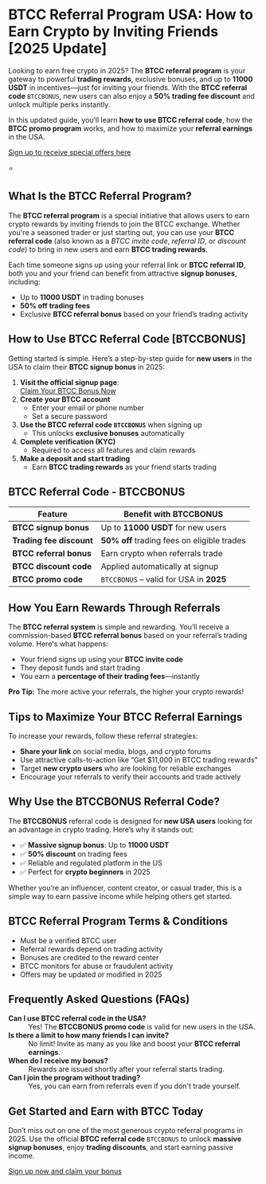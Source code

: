

<h1>BTCC Referral Program USA: How to Earn Crypto by Inviting Friends [2025 Update]</h1>

<p>Looking to earn free crypto in 2025? The <strong>BTCC referral program</strong> is your gateway to powerful <strong>trading rewards</strong>, exclusive bonuses, and up to <strong>11000 USDT</strong> in incentives—just for inviting your friends. With the <strong>BTCC referral code</strong> <code>BTCCBONUS</code>, new users can also enjoy a <strong>50% trading fee discount</strong> and unlock multiple perks instantly.</p>
<p>In this updated guide, you’ll learn <strong>how to use BTCC referral code</strong>, how the <strong>BTCC promo program</strong> works, and how to maximize your <strong>referral earnings</strong> in the USA.</p>
<p><a href="https://partner.btcc.com/us/c/BTCCBONUS/9303" target="_blank">Sign up to receive special offers here</a></p

<img src="https://images.mirror-media.xyz/publication-images/Poz8BlB9BgSoA-3eFI7xG.png?height=500&amp;width=1000" decoding="async" data-nimg="fill" class="css-xah9so" style="position: absolute; inset: 0px; box-sizing: border-box; padding: 0px; border: none; margin: auto; display: block; width: 0px; height: 0px; min-width: 100%; max-width: 100%; min-height: 100%; max-height: 100%;">⭐ 
<h2>What Is the BTCC Referral Program?</h2>

<p>The <strong>BTCC referral program</strong> is a special initiative that allows users to earn crypto rewards by inviting friends to join the BTCC exchange. Whether you're a seasoned trader or just starting out, you can use your <strong>BTCC referral code</strong> (also known as a <em>BTCC invite code</em>, <em>referral ID</em>, or <em>discount code</em>) to bring in new users and earn <strong>BTCC trading rewards</strong>.</p>

<p>Each time someone signs up using your referral link or <strong>BTCC referral ID</strong>, both you and your friend can benefit from attractive <strong>signup bonuses</strong>, including:</p>

<ul>
  <li>Up to <strong>11000 USDT</strong> in trading bonuses</li>
  <li><strong>50% off trading fees</strong></li>
  <li>Exclusive <strong>BTCC referral bonus</strong> based on your friend’s trading activity</li>
</ul>

<h2>How to Use BTCC Referral Code [BTCCBONUS]</h2>

<p>Getting started is simple. Here’s a step-by-step guide for <strong>new users</strong> in the USA to claim their <strong>BTCC signup bonus</strong> in 2025:</p>

<ol>
  <li><strong>Visit the official signup page</strong>:<br />
    <a href="https://partner.btcc.com/us/c/BTCCBONUS/9303" class="cta-button" target="_blank" rel="noopener noreferrer">Claim Your BTCC Bonus Now</a>
  </li>
  <li><strong>Create your BTCC account</strong>
    <ul>
      <li>Enter your email or phone number</li>
      <li>Set a secure password</li>
    </ul>
  </li>
  <li><strong>Use the BTCC referral code <code>BTCCBONUS</code></strong> when signing up
    <ul>
      <li>This unlocks <strong>exclusive bonuses</strong> automatically</li>
    </ul>
  </li>
  <li><strong>Complete verification (KYC)</strong>
    <ul>
      <li>Required to access all features and claim rewards</li>
    </ul>
  </li>
  <li><strong>Make a deposit and start trading</strong>
    <ul>
      <li>Earn <strong>BTCC trading rewards</strong> as your friend starts trading</li>
    </ul>
  </li>
</ol>

<h2>BTCC Referral Code - BTCCBONUS</h2>

<table>
  <thead>
    <tr>
      <th>Feature</th>
      <th>Benefit with BTCCBONUS</th>
    </tr>
  </thead>
  <tbody>
    <tr>
      <td><strong>BTCC signup bonus</strong></td>
      <td>Up to <strong>11000 USDT</strong> for new users</td>
    </tr>
    <tr>
      <td><strong>Trading fee discount</strong></td>
      <td><strong>50% off</strong> trading fees on eligible trades</td>
    </tr>
    <tr>
      <td><strong>BTCC referral bonus</strong></td>
      <td>Earn crypto when referrals trade</td>
    </tr>
    <tr>
      <td><strong>BTCC discount code</strong></td>
      <td>Applied automatically at signup</td>
    </tr>
    <tr>
      <td><strong>BTCC promo code</strong></td>
      <td><code>BTCCBONUS</code> – valid for USA in <strong>2025</strong></td>
    </tr>
  </tbody>
</table>

<h2>How You Earn Rewards Through Referrals</h2>

<p>The <strong>BTCC referral system</strong> is simple and rewarding. You’ll receive a commission-based <strong>BTCC referral bonus</strong> based on your referral’s trading volume. Here's what happens:</p>

<ul>
  <li>Your friend signs up using your <strong>BTCC invite code</strong></li>
  <li>They deposit funds and start trading</li>
  <li>You earn a <strong>percentage of their trading fees</strong>—instantly</li>
</ul>

<p><strong>Pro Tip:</strong> The more active your referrals, the higher your crypto rewards!</p>

<h2>Tips to Maximize Your BTCC Referral Earnings</h2>

<p>To increase your rewards, follow these referral strategies:</p>

<ul>
  <li><strong>Share your link</strong> on social media, blogs, and crypto forums</li>
  <li>Use attractive calls-to-action like “Get $11,000 in BTCC trading rewards”</li>
  <li>Target <strong>new crypto users</strong> who are looking for reliable exchanges</li>
  <li>Encourage your referrals to verify their accounts and trade actively</li>
</ul>

<h2>Why Use the BTCCBONUS Referral Code?</h2>

<p>The <strong>BTCCBONUS</strong> referral code is designed for <strong>new USA users</strong> looking for an advantage in crypto trading. Here’s why it stands out:</p>

<ul>
  <li>✅ <strong>Massive signup bonus</strong>: Up to <strong>11000 USDT</strong></li>
  <li>✅ <strong>50% discount</strong> on trading fees</li>
  <li>✅ Reliable and regulated platform in the US</li>
  <li>✅ Perfect for <strong>crypto beginners</strong> in 2025</li>
</ul>

<p>Whether you’re an influencer, content creator, or casual trader, this is a simple way to earn passive income while helping others get started.</p>

<h2>BTCC Referral Program Terms &amp; Conditions</h2>

<ul>
  <li>Must be a verified BTCC user</li>
  <li>Referral rewards depend on trading activity</li>
  <li>Bonuses are credited to the reward center</li>
  <li>BTCC monitors for abuse or fraudulent activity</li>
  <li>Offers may be updated or modified in 2025</li>
</ul>

<h2>Frequently Asked Questions (FAQs)</h2>

<dl>
  <dt><strong>Can I use BTCC referral code in the USA?</strong></dt>
  <dd>Yes! The <strong>BTCCBONUS promo code</strong> is valid for new users in the USA.</dd>

  <dt><strong>Is there a limit to how many friends I can invite?</strong></dt>
  <dd>No limit! Invite as many as you like and boost your <strong>BTCC referral earnings</strong>.</dd>

  <dt><strong>When do I receive my bonus?</strong></dt>
  <dd>Rewards are issued shortly after your referral starts trading.</dd>

  <dt><strong>Can I join the program without trading?</strong></dt>
  <dd>Yes, you can earn from referrals even if you don't trade yourself.</dd>
</dl>

<h2>Get Started and Earn with BTCC Today</h2>

<p>Don’t miss out on one of the most generous crypto referral programs in 2025. Use the official <strong>BTCC referral code</strong> <code>BTCCBONUS</code> to unlock <strong>massive signup bonuses</strong>, enjoy <strong>trading discounts</strong>, and start earning passive income.</p>

<p><a href="https://partner.btcc.com/us/c/BTCCBONUS/9303" class="cta-button" target="_blank" rel="noopener noreferrer">Sign up now and claim your bonus</a></p>

</body>
</html>
